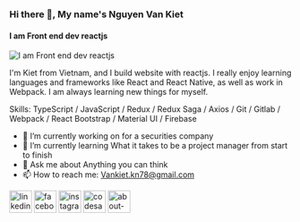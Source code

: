 ### Hi there 👋, My name's Nguyen Van Kiet
#### I am Front end dev reactjs
![I am Front end dev reactjs](https://lh3.googleusercontent.com/pw/AM-JKLUSMyJRVmTZNIaLdLdcyAUNXoQmohOr0cV5508w_6bcxsfJX5AI3Kn6WS_Bsxo_qRWu3M1TEj_2h9XQW9_wgVvQTyjw8sfWQcIWZ79ML4iTuBO13HzBSumLIBI5Q3SUUFxJEhNa9Hrkk-hCe2nzMFNPCQ=w1920-h744-no?authuser=0)

I'm Kiet from Vietnam, and I build website with reactjs. I really enjoy learning languages and frameworks like React and React Native, as well as work in Webpack. I am always learning new things for myself.

Skills: TypeScript / JavaScript / Redux / Redux Saga / Axios / Git / Gitlab / Webpack / React Bootstrap / Material UI / Firebase

- 🔭 I’m currently working on for a securities company 
- 🌱 I’m currently learning What it takes to be a project manager from start to finish 
- 💬 Ask me about Anything you can think 
- 📫 How to reach me: Vankiet.kn78@gmail.com 


[<img src='https://cdn.jsdelivr.net/npm/simple-icons@3.0.1/icons/linkedin.svg' alt='linkedin' height='40'>](https://www.linkedin.com/in/https://www.linkedin.com/in/nguy%E1%BB%85n-v%C4%83n-ki%E1%BB%87t-0556041b2//)  [<img src='https://cdn.jsdelivr.net/npm/simple-icons@3.0.1/icons/facebook.svg' alt='facebook' height='40'>](https://www.facebook.com/https://www.facebook.com/nhatcapdan/)  [<img src='https://cdn.jsdelivr.net/npm/simple-icons@3.0.1/icons/instagram.svg' alt='instagram' height='40'>](https://www.instagram.com/https://www.instagram.com/dangcapnhat_//)  [<img src='https://cdn.jsdelivr.net/npm/simple-icons@3.0.1/icons/codesandbox.svg' alt='codesandbox' height='40'>](https://codesandbox.io/u/https://codesandbox.io/dashboard/home?workspace=141edfdb-0446-4744-a0fe-6819fbd6f037)  [<img src='https://cdn.jsdelivr.net/npm/simple-icons@3.0.1/icons/about-dot-me.svg' alt='about-dot-me' height='40'>](https://nhatcapdang.netlify.app/)  

